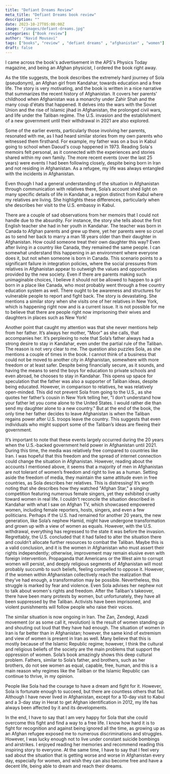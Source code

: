 ```yaml
---
title: "Defiant Dreams Review"
meta_title: "Defiant Dreams book review"
description: ""
date: 2023-10-27T05:00:00Z
image: "/images/defiant-dreams.jpg"
categories: ["Book review"]
author: "Navid Mousavi"
tags: ["books", "review" , "defiant dreams" , "afghanistan" , "women"]
draft: false
---
```


I came across the book's advertisement in the APS's Physics Today magazine, 
and being an Afghan physicist, I ordered the book right away.

As the title suggests, the book describes the extremely hard journey of Sola (pseudonym), 
an Afghan girl from Kandahar, towards education and a free life. The story is very motivating, 
and the book is written in a nice narrative that summarizes the recent history of Afghanistan. 
It covers her parents' childhood when Afghanistan was a monarchy under Zahir Shah and the many 
coup d'états that happened. It delves into the wars with the Soviet Union and the rise of Islamic 
jihad in Afghanistan, the prolonged civil wars, and life under the Taliban regime. 
The U.S. invasion and the establishment of a new government until their withdrawal in 2021 are also explored.

Some of the earlier events, particularly those involving her parents, resonated with me, as I had heard similar 
stories from my own parents who witnessed them firsthand. For example, my father was on a bus in Kabul 
going to school when Daoud's coup happened in 1973. Reading Sola's memoirs felt personal, as it connected 
with the experiences and stories shared within my own family. The more recent events (over the last 25 years) 
were events I had been following closely, despite being born in Iran and not residing in Afghanistan. 
As a refugee, my life was always entangled with the incidents in Afghanistan.

Even though I had a general understanding of the situation in Afghanistan through communication 
with relatives there, Sola’s account shed light on many specific details of life in Kandahar, a region 
distinct from Kabul where my relatives are living. She highlights these differences, particularly when 
she describes her visit to the U.S. embassy in Kabul.

There are a couple of sad observations from her memoirs that I could not handle due to the absurdity. 
For instance, the story she tells about the first English teacher she had in her youth in Kandahar. 
The teacher was born in Canada to Afghan parents and grew up there, yet her parents were so cruel as 
to send her back to marry a man 18 years older than their daughter in Afghanistan. How could someone treat 
their own daughter this way? Even after living in a country like Canada, they remained the same people. 
I can somewhat understand this happening in an environment where everyone does it, but not when someone 
is born in Canada. This scenario points to a significant failure in integration policies, where the 
social pressures from relatives in Afghanistan appear to outweigh the values and opportunities provided 
by the new society. Even if there are parents making such unimaginable choices, I believe it should not 
be allowed to happen to a girl born in a place like Canada, who most probably went through a free country 
education system as well. There ought to be awareness and structures for vulnerable people to report and 
fight back. The story is devastating. She mentions a similar story when she visits one of her relatives 
in New York, which is happening right now and is a current issue. It is not possible for me to believe that 
there are people right now imprisoning their wives and daughters in places such as New York!

Another point that caught my attention was that she never mentions help from her father. It’s always her mother, 
"Moor" as she calls, that accompanies her. It’s perplexing to note that Sola’s father always had a strong 
desire to stay in Kandahar, even under the partial rule of the Taliban. The reason is not very clear to me. 
The question also puzzles Sola, as she mentions a couple of times in the book. I cannot think of a business 
that could not be moved to another city in Afghanistan, somewhere with more freedom or at least safer. 
Despite being financially secure, as it sounds, and having the means to send the boys for education to 
private schools and even abroad, he chooses to stay in Kandahar. This opens up space for speculation that 
the father was also a supporter of Taliban ideas, despite being educated. However, in comparison to relatives, 
he was relatively open-minded. This did not prevent Sola from going to the U.S., as she quotes her father’s 
cousin in New York telling her, "I don’t understand how your father let you come alone to the United States. 
I would rather die than send my daughter alone to a new country." But at the end of the book, the only time 
her father decides to leave Afghanistan is when the Taliban regains power after U.S. troops leave the country. 
This suggests that even individuals who might support some of the Taliban’s ideas are fleeing their government.

It’s important to note that these events largely occurred during the 20 years when the U.S.-backed government 
held power in Afghanistan until 2021. During this time, the media was relatively free compared to countries 
like Iran. I was hopeful that this freedom and the spread of internet connection could change the situation 
in Afghanistan. However, reading about the accounts I mentioned above, it seems that a majority of men in 
Afghanistan are not tolerant of women’s freedom and right to live as a human. Setting aside the freedom of media, 
they maintain the same attitude even in free countries, as Sola describes her relatives. This is distressing! 
It’s worth noting that she describes how they watched "Afghan Star," a singing competition featuring numerous female 
singers, yet they exhibited cruelty toward women in real life. I couldn’t reconcile the situation described in 
Kandahar with what I saw on Afghan TV, which showcased empowered women, including female reporters, hosts, 
singers, and even a few politicians. Perhaps if the U.S. had remained for another 20 years, the new generation, 
like Sola’s nephew Hamid, might have undergone transformation and grown up with a view of women as equals. 
However, with the U.S. withdrawal, everything has regressed to the state it was before the invasion. Regrettably, 
the U.S. concluded that it had failed to alter the situation there and couldn’t allocate further resources to combat 
the Taliban. Maybe this is a valid conclusion, and it is the women in Afghanistan who must assert their rights 
independently; otherwise, improvement may remain elusive even with foreign intervention. Propaganda that Americans 
or the West aim to corrupt women will persist, and deeply religious segments of Afghanistan will most probably 
succumb to such beliefs, feeling compelled to oppose it. However, if the women within Afghanistan collectively 
reach the realization that they’ve had enough, a transformation may be possible. Nevertheless, this struggle is 
marked by fear and violence. Even Sola advises her nephew not to talk about women's rights and freedom. After 
the Taliban's takeover, there have been many protests by women, but unfortunately, they have all been suppressed 
by the Taliban. Activists have been imprisoned, and violent punishments will follow people who raise their voices.

The similar situation is now ongoing in Iran. The Zan, Zendegi, Azadi movement (or as some call it, revolution) 
is the result of women standing up and shouting out loud that they have had enough. The situation of women in 
Iran is far better than in Afghanistan; however, the same kind of extremism and view of women is present in Iran 
as well. Many believe that this is mostly because of the Islamic Republic regime; however, I think the cultural 
and religious beliefs of the society are the main problems that support the oppression of women. Sola’s book 
amazingly shows this deep cultural problem. Fathers, similar to Sola’s father, and brothers, such as her brothers, 
do not see women as equal, capable, free, human, and this is a main reason why regimes like the Taliban or 
the Islamic Republic can continue to thrive, in my opinion.

People like Sola had the courage to have a dream and fight for it. However, Sola is fortunate enough to 
succeed, but there are countless others that fail. Although I have never lived in Afghanistan, except for a 
10-day visit to Kabul and a 3-day stay in Herat to get Afghan identification in 2012, my life has always been 
affected by it and its developments.

In the end, I have to say that I am very happy for Sola that she could overcome this fight and find a way 
to a free life. I know how hard it is to fight for recognition and against being ignored all the time, as 
growing up as an Afghan refugee exposed me to numerous discriminations and struggles. However, I was lucky 
enough not to live under constant suicide bombings and airstrikes. I enjoyed reading her memories and recommend 
reading this inspiring story to everyone. At the same time, I have to say that I feel very sad about the 
situation that is getting worse and worse in Afghanistan every day, especially for women, and wish they can 
also become free and have a decent life, being able to dream and reach their dreams.
